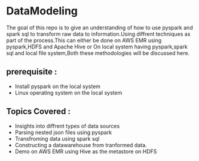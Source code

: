 # DataModeling
The goal of this repo is to give an understanding of how to use pyspark and spark sql to transform raw data to information.Using diffrent techniques as part of the process.This can either be done on AWS EMR using pyspark,HDFS and Apache Hive or On local system having  pyspark,spark sql and local file system,Both these methodologies will be discussed here.

## prerequisite :
* Install pyspark on the local system
* Linux operating system on the local system

## Topics Covered :
* Insights into diffrent types of data sources
* Parsing nested json files using pyspark
* Transfroming data using spark sql
* Constructing a datawarehouse from tranformed data.
* Demo on AWS EMR using Hive as the metastore on HDFS
